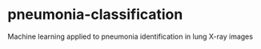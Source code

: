 # pneumonia-classification
Machine learning applied to pneumonia identification in lung X-ray images
